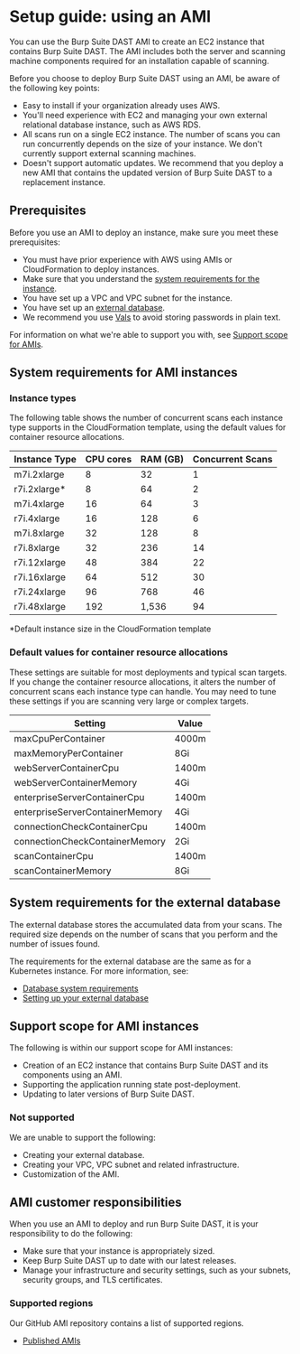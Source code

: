 # Setup guide: using an AMI

You can use the Burp Suite DAST AMI to create an EC2 instance that contains Burp Suite DAST. The AMI includes both the server and scanning machine components required for an installation capable of scanning.

Before you choose to deploy Burp Suite DAST using an AMI, be aware of the following key points:

- Easy to install if your organization already uses AWS.
- You'll need experience with EC2 and managing your own external relational database instance, such as AWS RDS.
- All scans run on a single EC2 instance. The number of scans you can run concurrently depends on the size of your instance. We don't currently support external scanning machines.
- Doesn't support automatic updates. We recommend that you deploy a new AMI that contains the updated version of Burp Suite DAST to a replacement instance.

## Prerequisites

Before you use an AMI to deploy an instance, make sure you meet these prerequisites:

- You must have prior experience with AWS using AMIs or CloudFormation to deploy instances.
- Make sure that you understand the [system requirements for the instance](#system-requirements-for-ami-instances).
- You have set up a VPC and VPC subnet for the instance.
- You have set up an [external database](https://portswigger.net/burp/documentation/enterprise/setup/self-hosted/kubernetes/setup-external-database.html).
- We recommend you use [Vals](https://github.com/helmfile/vals) to avoid storing passwords in plain text.

For information on what we're able to support you with, see [Support scope for AMIs](#support-scope-for-ami-instances).

## System requirements for AMI instances

### Instance types

The following table shows the number of concurrent scans each instance type supports in the CloudFormation template, using the default values for container resource allocations.

| Instance Type | CPU cores | RAM (GB) | Concurrent Scans |
|---------------|-----------|----------|------------------|
| m7i.2xlarge   | 8         | 32       | 1                |
| r7i.2xlarge*  | 8         | 64       | 2                |
| m7i.4xlarge   | 16        | 64       | 3                |
| r7i.4xlarge   | 16        | 128      | 6                |
| m7i.8xlarge   | 32        | 128      | 8                |
| r7i.8xlarge   | 32        | 236      | 14               |
| r7i.12xlarge  | 48        | 384      | 22               |
| r7i.16xlarge  | 64        | 512      | 30               |
| r7i.24xlarge  | 96        | 768      | 46               |
| r7i.48xlarge  | 192       | 1,536    | 94               |

*Default instance size in the CloudFormation template

### Default values for container resource allocations

These settings are suitable for most deployments and typical scan targets. If you change the container resource allocations, it alters the number of concurrent scans each instance type can handle. You may need to tune these settings if you are scanning very large or complex targets.

| **Setting**                     | **Value** |
|---------------------------------|-----------|
| maxCpuPerContainer          | 4000m     |
| maxMemoryPerContainer       | 8Gi       |
| webServerContainerCpu       | 1400m     |
| webServerContainerMemory    | 4Gi       |
| enterpriseServerContainerCpu| 1400m     |
| enterpriseServerContainerMemory | 4Gi   |
| connectionCheckContainerCpu | 1400m     |
| connectionCheckContainerMemory | 2Gi   |
| scanContainerCpu            | 1400m     |
| scanContainerMemory         | 8Gi       |


## System requirements for the external database

The external database stores the accumulated data from your scans. The required size depends on the number of scans that you perform and the number of issues found.

The requirements for the external database are the same as for a Kubernetes instance. For more information, see:

- [Database system requirements](https://portswigger.net/burp/documentation/enterprise/setup/self-hosted/kubernetes/external-database-requirements)
- [Setting up your external database](https://portswigger.net/burp/documentation/enterprise/setup/self-hosted/kubernetes/setup-external-database)

## Support scope for AMI instances

The following is within our support scope for AMI instances:

- Creation of an EC2 instance that contains Burp Suite DAST and its components using an AMI.
- Supporting the application running state post-deployment.
- Updating to later versions of Burp Suite DAST.

### Not supported

We are unable to support the following:

- Creating your external database.
- Creating your VPC, VPC subnet and related infrastructure.
- Customization of the AMI.

## AMI customer responsibilities

When you use an AMI to deploy and run Burp Suite DAST, it is your responsibility to do the following:

- Make sure that your instance is appropriately sized.
- Keep Burp Suite DAST up to date with our latest releases.
- Manage your infrastructure and security settings, such as your subnets, security groups, and TLS certificates.

### Supported regions

Our GitHub AMI repository contains a list of supported regions.

- [Published AMIs](https://github.com/PortSwigger/burp-suite-enterprise-edition-ami/blob/main/published_amis.md)
